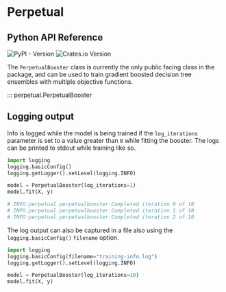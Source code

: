 # Perpetual

## Python API Reference

<img alt="PyPI - Version" src="https://img.shields.io/pypi/v/perpetual?link=https%3A%2F%2Fpypi.org%2Fproject%2Fperpetual%2F">

<img alt="Crates.io Version" src="https://img.shields.io/crates/v/perpetual?link=https%3A%2F%2Fcrates.io%2Fcrates%2Fperpetual">

The `PerpetualBooster` class is currently the only public facing class in the package, and can be used to train gradient boosted decision tree ensembles with multiple objective functions.

::: perpetual.PerpetualBooster

## Logging output

Info is logged while the model is being trained if the `log_iterations` parameter is set to a value greater than `0` while fitting the booster. The logs can be printed to stdout while training like so.

```python
import logging
logging.basicConfig()
logging.getLogger().setLevel(logging.INFO)

model = PerpetualBooster(log_iterations=1)
model.fit(X, y)

# INFO:perpetual.perpetualbooster:Completed iteration 0 of 10
# INFO:perpetual.perpetualbooster:Completed iteration 1 of 10
# INFO:perpetual.perpetualbooster:Completed iteration 2 of 10
```

The log output can also be captured in a file also using the `logging.basicConfig()` `filename` option.

```python
import logging
logging.basicConfig(filename="training-info.log")
logging.getLogger().setLevel(logging.INFO)

model = PerpetualBooster(log_iterations=10)
model.fit(X, y)
```
